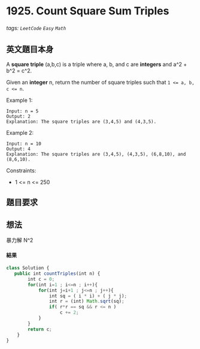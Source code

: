 # 1925. Count Square Sum Triples
###### tags: `LeetCode` `Easy` `Math`

## 英文題目本身
A **square triple** (a,b,c) is a triple where a, b, and c are **integers** and a^2 + b^2 = c^2.

Given an **integer** n, return the number of square triples such that `1 <= a, b, c <= n`.

 

Example 1:
```
Input: n = 5
Output: 2
Explanation: The square triples are (3,4,5) and (4,3,5).
```
Example 2:
```
Input: n = 10
Output: 4
Explanation: The square triples are (3,4,5), (4,3,5), (6,8,10), and (8,6,10).
 ```

Constraints:

- 1 <= n <= 250
## 題目要求

## 想法
暴力解 N^2
#### 結果
```javascript
class Solution {
   public int countTriples(int n) {
        int c = 0;
        for(int i=1 ; i<=n ; i++){
            for(int j=i+1 ; j<=n ; j++){
                int sq = ( i * i) + ( j * j);
                int r = (int) Math.sqrt(sq);
                if( r*r == sq && r <= n )
                    c += 2;
            }
        }
        return c;
    }
}
```